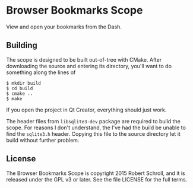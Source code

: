 Browser Bookmarks Scope
=======================
View and open your bookmarks from the Dash.

Building
--------
The scope is designed to be built out-of-tree with CMake.  After downloading the
source and entering its directory, you'll want to do something along the lines
of
 ```
$ mkdir build
$ cd build
$ cmake ..
$ make
```
If you open the project in Qt Creator, everything should just work.

The header files from `libsqlite3-dev` package are required to build the scope.
For reasons I don't understand, the I've had the build be unable to find the
`sqlite3.h` header.  Copying this file to the source directory let it build
without further problem.

License
-------
The Browser Bookmarks Scope is copyright 2015 Robert Schroll, and it is released
under the GPL v3 or later.  See the file LICENSE for the full terms.
